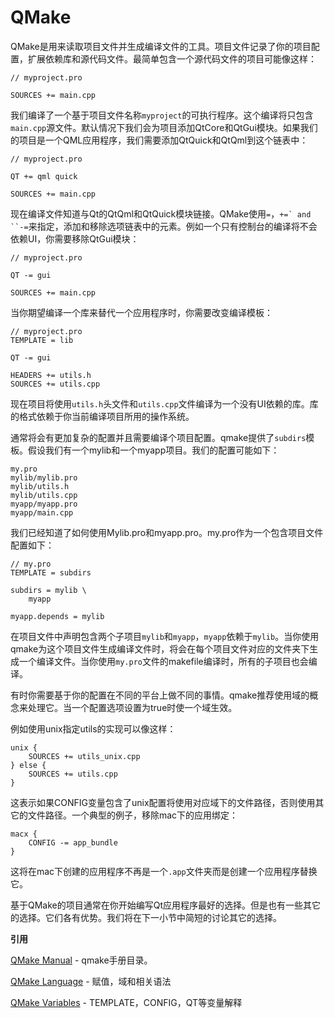 # QMake
QMake是用来读取项目文件并生成编译文件的工具。项目文件记录了你的项目配置，扩展依赖库和源代码文件。最简单包含一个源代码文件的项目可能像这样：

```
// myproject.pro

SOURCES += main.cpp
```

我们编译了一个基于项目文件名称```myproject```的可执行程序。这个编译将只包含```main.cpp```源文件。默认情况下我们会为项目添加QtCore和QtGui模块。如果我们的项目是一个QML应用程序，我们需要添加QtQuick和QtQml到这个链表中：

```
// myproject.pro

QT += qml quick

SOURCES += main.cpp
```

现在编译文件知道与Qt的QtQml和QtQuick模块链接。QMake使用```=```，```+=` and ``-=```来指定，添加和移除选项链表中的元素。例如一个只有控制台的编译将不会依赖UI，你需要移除QtGui模块：

```
// myproject.pro

QT -= gui

SOURCES += main.cpp
```

当你期望编译一个库来替代一个应用程序时，你需要改变编译模板：

```
// myproject.pro
TEMPLATE = lib

QT -= gui

HEADERS += utils.h
SOURCES += utils.cpp
```

现在项目将使用```utils.h```头文件和```utils.cpp```文件编译为一个没有UI依赖的库。库的格式依赖于你当前编译项目所用的操作系统。

通常将会有更加复杂的配置并且需要编译个项目配置。qmake提供了```subdirs```模板。假设我们有一个mylib和一个myapp项目。我们的配置可能如下：

```
my.pro
mylib/mylib.pro
mylib/utils.h
mylib/utils.cpp
myapp/myapp.pro
myapp/main.cpp
```

我们已经知道了如何使用Mylib.pro和myapp.pro。my.pro作为一个包含项目文件配置如下：

```
// my.pro
TEMPLATE = subdirs

subdirs = mylib \
    myapp

myapp.depends = mylib
```

在项目文件中声明包含两个子项目```mylib```和```myapp```，```myapp```依赖于```mylib```。当你使用qmake为这个项目文件生成编译文件时，将会在每个项目文件对应的文件夹下生成一个编译文件。当你使用```my.pro```文件的makefile编译时，所有的子项目也会编译。

有时你需要基于你的配置在不同的平台上做不同的事情。qmake推荐使用域的概念来处理它。当一个配置选项设置为true时使一个域生效。

例如使用unix指定utils的实现可以像这样：

```
unix {
    SOURCES += utils_unix.cpp
} else {
    SOURCES += utils.cpp
}
```

这表示如果CONFIG变量包含了unix配置将使用对应域下的文件路径，否则使用其它的文件路径。一个典型的例子，移除mac下的应用绑定：

```
macx {
    CONFIG -= app_bundle
}
```

这将在mac下创建的应用程序不再是一个```.app```文件夹而是创建一个应用程序替换它。

基于QMake的项目通常在你开始编写Qt应用程序最好的选择。但是也有一些其它的选择。它们各有优势。我们将在下一小节中简短的讨论其它的选择。

**引用**

[QMake Manual](http://doc.qt.io/qt-5//qmake-manual.html) - qmake手册目录。

[QMake Language](http://doc.qt.io/qt-5//qmake-language.html) - 赋值，域和相关语法

[QMake Variables](http://doc.qt.io/qt-5//qmake-variable-reference.html) - TEMPLATE，CONFIG，QT等变量解释


